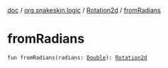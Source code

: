 [doc](../../index.md) / [org.snakeskin.logic](../index.md) / [Rotation2d](index.md) / [fromRadians](./from-radians.md)

# fromRadians

`fun fromRadians(radians: `[`Double`](https://kotlinlang.org/api/latest/jvm/stdlib/kotlin/-double/index.html)`): `[`Rotation2d`](index.md)